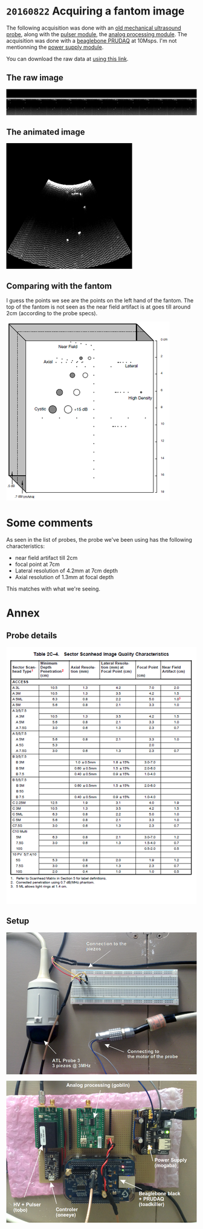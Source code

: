 # `20160822` Acquiring a fantom image

The following acquisition was done with an [old mechanical ultrasound probe](/retroATL3/), along with the [pulser module](/retired/tobo/), the [analog processing module](/goblin/). The acquisition was done with a [beaglebone PRUDAQ](/retired/toadkiller/) at 10Msps. I'm not mentionning the [power supply module](/retired/mogaba/).

You can download the raw data at [using this link](/include/20160822/20160822-205141.bin).


## The raw image

![](/include/20160822/20160822-205141-fft-all.png)

## The animated image

![](/include/20160822/20160822-205141.gif)

## Comparing with the fantom

I guess the points we see are the points on the left hand of the fantom. The top of the fantom is not seen as the near field artifact is at goes till around 2cm (according to the probe specs).

![](/include/20160822/fantom.png)

# Some comments

As seen in the list of probes, the probe we've been using has the following characteristics:

* near field artifact till 2cm
* focal point at 7cm
* Lateral resolution of 4.2mm at 7cm depth
* Axial resolution of 1.3mm at focal depth

This matches with what we're seeing.

# Annex

## Probe details

![](/include/ultramark/UltraMark-ListFull.png.png)


## Setup

![](/include/20160814/IMG_3428.png)

![](/include/20160814/IMG_3430.png)


